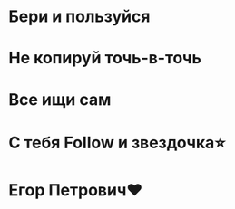 # Бери и пользуйся
# Не копируй точь-в-точь
# Все ищи сам
# С тебя Follow и звездочка⭐
# Егор Петрович❤
